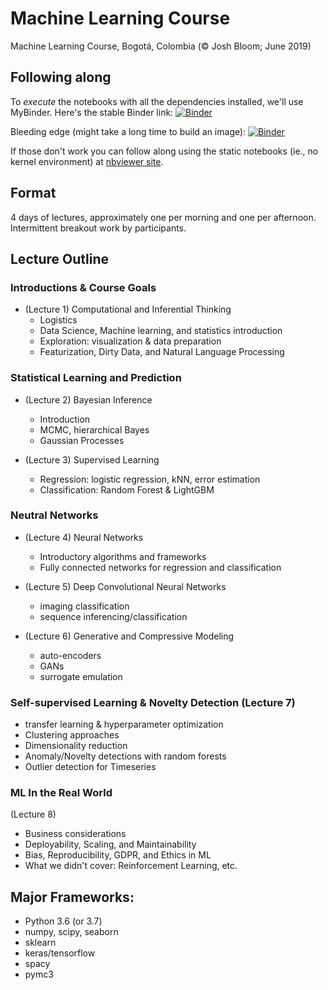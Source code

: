 # Machine Learning Course

Machine Learning Course, Bogotá, Colombia  (&copy; Josh Bloom; June 2019)

## Following along

To *execute* the notebooks with all the dependencies installed, we'll use MyBinder. Here's the stable Binder link:
[![Binder](https://mybinder.org/badge_logo.svg)](https://mybinder.org/v2/gh/profjsb/ml_course/c209b1b23062f680520b29060f605a52b0d5f087)

Bleeding edge (might take a long time to build an image):
[![Binder](https://mybinder.org/badge.svg)](https://mybinder.org/v2/gh/profjsb/ml_course/master)

If those don't work you can follow along using the static notebooks (ie., no kernel environment) at [nbviewer site](https://nbviewer.jupyter.org/github/profjsb/ml_course/tree/master/Lectures/).

## Format 

4 days of lectures, approximately one per morning and one per afternoon. Intermittent breakout work by participants.

## Lecture Outline 

### Introductions & Course Goals

* (Lecture 1) Computational and Inferential Thinking
   * Logistics
   * Data Science, Machine learning, and statistics introduction
   * Exploration: visualization & data preparation
   * Featurization,  Dirty Data, and Natural Language Processing

### Statistical Learning and Prediction

* (Lecture 2) Bayesian Inference
   * Introduction
   * MCMC, hierarchical Bayes
   * Gaussian Processes
    	
* (Lecture 3) Supervised Learning
   * Regression: logistic regression, kNN, error estimation 
   * Classification: Random Forest & LightGBM

### Neutral Networks
* (Lecture 4) Neural Networks
   * Introductory algorithms and frameworks
   * Fully connected networks for regression and classification
  
* (Lecture 5) Deep Convolutional Neural Networks
   * imaging classification
   * sequence inferencing/classification
   
* (Lecture 6) Generative and Compressive Modeling
   * auto-encoders
   * GANs
   * surrogate emulation

### Self-supervised Learning & Novelty Detection (Lecture 7)
   * transfer learning & hyperparameter optimization
   * Clustering approaches
   * Dimensionality reduction
   * Anomaly/Novelty detections with random forests
   * Outlier detection for Timeseries

### ML In the Real World

(Lecture 8) 

* Business considerations
* Deployability, Scaling, and Maintainability
* Bias, Reproducibility, GDPR, and Ethics in ML
* What we didn't cover: Reinforcement Learning, etc.

## Major Frameworks:
  * Python 3.6 (or 3.7)
  * numpy, scipy, seaborn
  * sklearn
  * keras/tensorflow
  * spacy
  * pymc3
 
